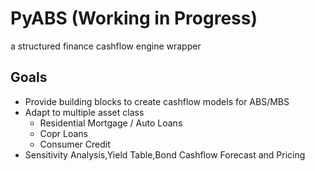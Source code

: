 # PyABS (Working in Progress)
a structured finance cashflow engine wrapper

## Goals
* Provide building blocks to create cashflow models for ABS/MBS
* Adapt to multiple asset class
    * Residential Mortgage / Auto Loans
    * Copr Loans
    * Consumer Credit
* Sensitivity Analysis,Yield Table,Bond Cashflow Forecast and Pricing


